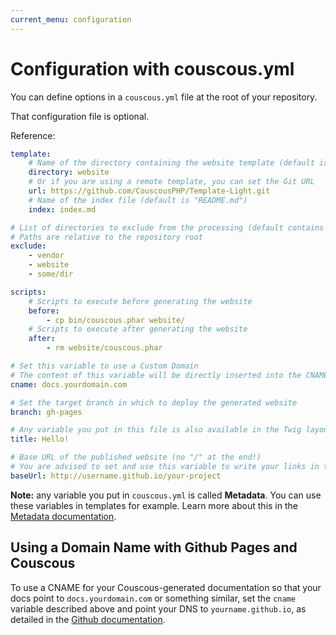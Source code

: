 ```yaml
---
current_menu: configuration
---
```

# Configuration with couscous.yml

You can define options in a `couscous.yml` file at the root of your repository.

That configuration file is optional.

Reference:

```yaml
template:
    # Name of the directory containing the website template (default is "website")
    directory: website
    # Or if you are using a remote template, you can set the Git URL
    url: https://github.com/CouscousPHP/Template-Light.git
    # Name of the index file (default is "README.md")
    index: index.md

# List of directories to exclude from the processing (default contains "vendor" and "website")
# Paths are relative to the repository root
exclude:
    - vendor
    - website
    - some/dir

scripts:
    # Scripts to execute before generating the website
    before:
        - cp bin/couscous.phar website/
    # Scripts to execute after generating the website
    after:
        - rm website/couscous.phar

# Set this variable to use a Custom Domain
# The content of this variable will be directly inserted into the CNAME file
cname: docs.yourdomain.com

# Set the target branch in which to deploy the generated website
branch: gh-pages

# Any variable you put in this file is also available in the Twig layouts:
title: Hello!

# Base URL of the published website (no "/" at the end!)
# You are advised to set and use this variable to write your links in the HTML layouts
baseUrl: http://username.github.io/your-project
```

**Note:** any variable you put in `couscous.yml` is called **Metadata**. You can use these variables in templates for example. Learn more about this in the [Metadata documentation](metadata.md).

## Using a Domain Name with Github Pages and Couscous

To use a CNAME for your Couscous-generated documentation so that your docs point to `docs.yourdomain.com` or something similar, set the `cname` variable described above and point your DNS to `yourname.github.io`, as detailed in the [Github documentation](https://help.github.com/articles/setting-up-a-custom-domain-with-github-pages/).
